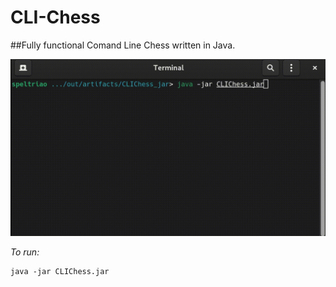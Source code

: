 # CLI-Chess
##Fully functional Comand Line Chess written in Java.

![](chess.gif)

<i> To run: </i>
```
java -jar CLIChess.jar
```
